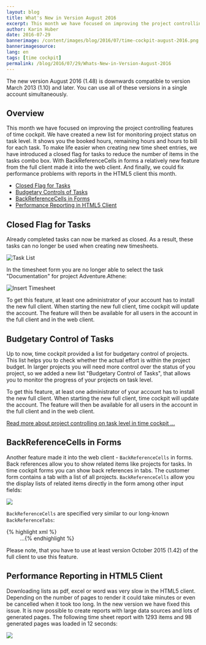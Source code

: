 ```yaml
---
layout: blog
title: What's New in Version August 2016
excerpt: This month we have focused on improving the project controlling features of time cockpit. We have created a new list for monitoring project status on task level. It shows you the booked hours, remaining hours and hours to bill for each task. To make life easier when creating new time sheet entries, we have introduced a closed flag for tasks to reduce the number of items in the tasks combo box. With BackReferenceCells in forms a relatively new feature from the full client made it into the web client. And finally, we could fix performance problems with reports in the HTML5 client this month.
author: Karin Huber
date: 2016-07-29
bannerimage: /content/images/blog/2016/07/time-cockpit-august-2016.png
bannerimagesource: 
lang: en
tags: [time cockpit]
permalink: /blog/2016/07/29/Whats-New-in-Version-August-2016
---
```


<p>The new version August 2016 (1.48) is downwards compatible to version March 2013 (1.10) and later. You can use all of these versions in a single account simultaneously.</p><h2>Overview</h2><p>This month we have focused on improving the project controlling features of time cockpit. We have created a new list for monitoring project status on task level. It shows you the booked hours, remaining hours and hours to bill for each task. To make life easier when creating new time sheet entries, we have introduced a closed flag for tasks to reduce the number of items in the tasks combo box. With BackReferenceCells in forms a relatively new feature from the full client made it into the web client. And finally, we could fix performance problems with reports in the HTML5 client this month.</p><ul>
  <li>
    <a href="#combobobx">Closed Flag for Tasks</a>
  </li>
  <li>
    <a href="#budetarycontroloftasks">Budgetary Controls of Tasks</a>
  </li>
  <li>
    <a href="#backreferencecell">BackReferenceCells in Forms</a>
  </li>
  <li>
    <a href="#performancereporting">Performance Reporting in HTML5 Client</a>
  </li>
</ul><h2>
  <a name="combobobx" id="combobobx" class="mce-item-anchor"></a>Closed Flag for Tasks</h2><p>Already completed tasks can now be marked as closed. As a result, these tasks can no longer be used when creating new timesheets.</p><p>
  <img title="Task List" src="{{site.baseurl}}/content/images/blog/2016/07/TaskList.png" alt="Task List" />
</p><p>In the timesheet form you are no longer able to select the task "Documentation" for project Adventure.Athene:</p><p>
  <img title="Insert Timesheet" src="{{site.baseurl}}/content/images/blog/2016/07/AddTimesheet.png" alt="Insert Timesheet" />
</p><p class="showcase">To get this feature, at least one administrator of your account has to install the new full client. When starting the new full client, time cockpit will update the account. The feature will then be available for all users in the account in the full client and in the web client.</p><h2>
  <a name="budetarycontroloftasks" id="budetarycontroloftasks" class="mce-item-anchor"></a>Budgetary Control of Tasks</h2><p>Up to now, time cockpit provided a list for budgetary control of projects. This list helps you to check whether the actual effort is within the project budget. In larger projects you will need more control over the status of you project, so we added a new list "Budgetary Control of Tasks", that allows you to monitor the progress of your projects on task level.</p><p class="showcase">To get this feature, at least one administrator of your account has to install the new full client. When starting the new full client, time cockpit will update the account. The feature will then be available for all users in the account in the full client and in the web client.</p><p>
  <a href="~/blog/2016/07/29/Budgetary-Control-on-Project-and-Task-Level" title="Budgetary Control on Task Level">Read more about project controlling on task level in time cockpit ...</a>
</p><h2>
  <a name="backreferencecell" id="backreferencecell" class="mce-item-anchor"></a>BackReferenceCells in Forms</h2><p>Another feature made it into the web client - <code>BackReferenceCells</code> in forms. Back references allow you to show related items like projects for tasks. In time cockpit forms you can show back references in tabs. The customer form contains a tab with a list of all projects. <code>BackReferenceCells</code> allow you the display lists of related items directly in the form among other input fields:</p><p>
  <img src="{{site.baseurl}}/content/images/blog/2016/07/back-reference-cell.png" />
</p><p>
  <code>BackReferenceCells</code> are specified very similar to our long-known <code>BackReferenceTabs</code>:</p>{% highlight xml %}<Form ModelEntityName="APP_Customer" AutoRefreshOnDataUpdates="True" xmlns="clr-namespace:TimeCockpit.Data.DataModel.View;assembly=TimeCockpit.Data">
  <Tab Header="=:FriendlyName('APP_Customer')">
    <Section Header="=:Translate('Form.General.GeneralSection')">
      <SectionColumn>
        <BoundCell Content="=Current.APP_Code" />
        <BoundCell Content="=Current.APP_CompanyName" />
        <BoundCell Content="=Current.APP_CommercialRegNumber" />
        <BoundCell Content="=Current.APP_VatID" />
      </SectionColumn>
    </Section>
    <Section Header="Projekte">
      <SectionColumn>
        <BackReferenceCell BackReference="Projects" LabelPosition="None" />
      </SectionColumn>
    </Section>
    ...{% endhighlight %}<p class="showcase">Please note, that you have to use at least version October 2015 (1.42) of the full client to use this feature.</p><h2>
  <a name="performancereporting" id="performancereporting" class="mce-item-anchor"></a>Performance Reporting in HTML5 Client</h2><p>Downloading lists as pdf, excel or word was very slow in the HTML5 client. Depending on the number of pages to render it could take minutes or even be cancelled when it took too long. In the new version we have fixed this issue. It is now possible to create reports with large data sources and lots of generated pages. The following time sheet report with 1293 items and 98 generated pages was loaded in 12 seconds:</p><p>
  <img src="{{site.baseurl}}/content/images/blog/2016/07/reporting-performance.png" />
</p>